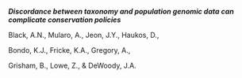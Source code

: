 ***Discordance between taxonomy and population genomic data can complicate conservation policies***

Black, A.N., Mularo, A., Jeon, J.Y., Haukos, D.,

Bondo, K.J., Fricke, K.A., Gregory, A.,

Grisham, B., Lowe, Z., & DeWoody, J.A. 

